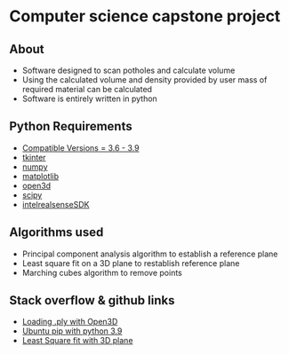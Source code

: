 # Computer science capstone project

## About 
- Software designed to scan potholes and calculate volume 
- Using the calculated volume and density provided by user mass of required material can be calculated
- Software is entirely written in python

## Python Requirements
- [Compatible Versions = 3.6 - 3.9](https://linuxhint.com/install-python-ubuntu-22-04/)
- [tkinter](https://docs.python.org/3/library/tk.html)
- [numpy](https://numpy.org/doc/)
- [matplotlib](https://matplotlib.org/stable/index.html)
- [open3d](http://www.open3d.org/docs/)
- [scipy](https://docs.scipy.org/doc/scipy/)
- [intelrealsenseSDK](https://dev.intelrealsense.com/docs)

## Algorithms used 
- Principal component analysis algorithm to establish a reference plane 
- Least square fit on a 3D plane to restablish reference plane
- Marching cubes algorithm to remove points

## Stack overflow & github links 
- [Loading .ply with Open3D](https://stackoverflow.com/questions/36920562/python-plyfile-vs-pymesh)
- [Ubuntu pip with python 3.9](https://stackoverflow.com/questions/65644782/how-to-install-pip-for-python-3-9-on-ubuntu-20-04)
- [Least Square fit with 3D plane](https://gist.github.com/RustingSword/e22a11e1d391f2ab1f2c)